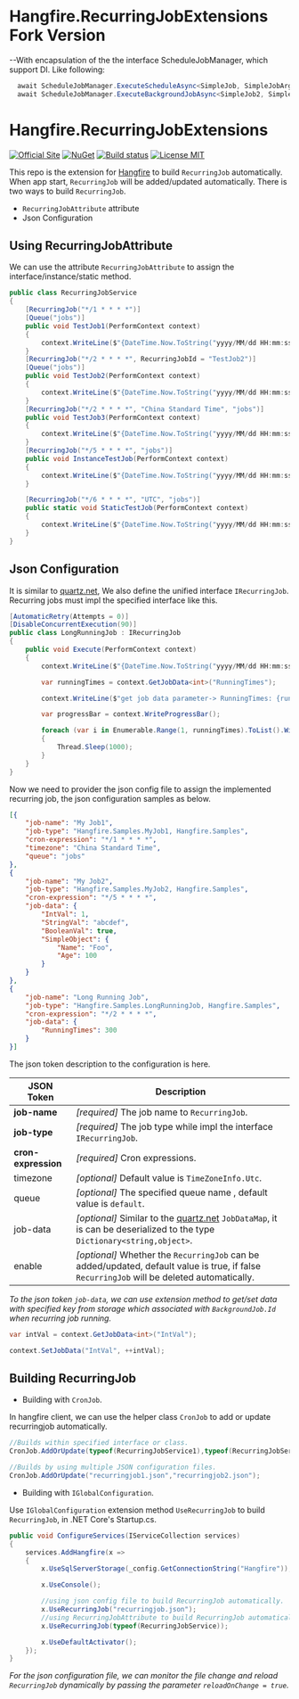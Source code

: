 # Hangfire.RecurringJobExtensions  Fork Version 
--With encapsulation of the the interface ScheduleJobManager, which support DI. Like following:
```csharp
  await ScheduleJobManager.ExecuteScheduleAsync<SimpleJob, SimpleJobArgs1>(args1);
  await ScheduleJobManager.ExecuteBackgroundJobAsync<SimpleJob2, SimpleJobArgs2>(null, TimeSpan.FromSeconds(55), args2);
```
# Hangfire.RecurringJobExtensions

[![Official Site](https://img.shields.io/badge/site-hangfire.io-blue.svg)](http://hangfire.io)
[![NuGet](https://buildstats.info/nuget/Hangfire.RecurringJobExtensions)](https://www.nuget.org/packages/Hangfire.RecurringJobExtensions/)
[![Build status](https://ci.appveyor.com/api/projects/status/i02yxvu0mvhyv5nk?svg=true)](https://ci.appveyor.com/project/icsharp/hangfire-recurringjobextensions)
[![License MIT](https://img.shields.io/badge/license-MIT-green.svg)](http://opensource.org/licenses/MIT)

This repo is the extension for [Hangfire](https://github.com/HangfireIO/Hangfire) to build `RecurringJob` automatically.
When app start, `RecurringJob` will be added/updated automatically.
There is two ways to build `RecurringJob`.

- `RecurringJobAttribute` attribute
- Json Configuration

## Using RecurringJobAttribute

We can use the attribute `RecurringJobAttribute` to assign the interface/instance/static method.


```csharp
public class RecurringJobService
{
    [RecurringJob("*/1 * * * *")]
    [Queue("jobs")]
    public void TestJob1(PerformContext context)
    {
        context.WriteLine($"{DateTime.Now.ToString("yyyy/MM/dd HH:mm:ss")} TestJob1 Running ...");
    }
    [RecurringJob("*/2 * * * *", RecurringJobId = "TestJob2")]
    [Queue("jobs")]
    public void TestJob2(PerformContext context)
    {
        context.WriteLine($"{DateTime.Now.ToString("yyyy/MM/dd HH:mm:ss")} TestJob2 Running ...");
    }
    [RecurringJob("*/2 * * * *", "China Standard Time", "jobs")]
    public void TestJob3(PerformContext context)
    {
        context.WriteLine($"{DateTime.Now.ToString("yyyy/MM/dd HH:mm:ss")} TestJob3 Running ...");
    }
    [RecurringJob("*/5 * * * *", "jobs")]
    public void InstanceTestJob(PerformContext context)
    {
        context.WriteLine($"{DateTime.Now.ToString("yyyy/MM/dd HH:mm:ss")} InstanceTestJob Running ...");
    }

    [RecurringJob("*/6 * * * *", "UTC", "jobs")]
    public static void StaticTestJob(PerformContext context)
    {
        context.WriteLine($"{DateTime.Now.ToString("yyyy/MM/dd HH:mm:ss")} StaticTestJob Running ...");
    }
}
```

## Json Configuration

It is similar to [quartz.net](http://www.quartz-scheduler.net/), We also define the unified interface `IRecurringJob`.
Recurring jobs must impl the specified interface like this.

```csharp
[AutomaticRetry(Attempts = 0)]
[DisableConcurrentExecution(90)]
public class LongRunningJob : IRecurringJob
{
    public void Execute(PerformContext context)
    {
        context.WriteLine($"{DateTime.Now.ToString("yyyy/MM/dd HH:mm:ss")} LongRunningJob Running ...");

        var runningTimes = context.GetJobData<int>("RunningTimes");

        context.WriteLine($"get job data parameter-> RunningTimes: {runningTimes}");

        var progressBar = context.WriteProgressBar();

        foreach (var i in Enumerable.Range(1, runningTimes).ToList().WithProgress(progressBar))
        {
            Thread.Sleep(1000);
        }
    }
}
```

Now we need to provider the json config file to assign the implemented recurring job, the json configuration samples as below.

```json
[{
    "job-name": "My Job1",
    "job-type": "Hangfire.Samples.MyJob1, Hangfire.Samples",
    "cron-expression": "*/1 * * * *",
    "timezone": "China Standard Time",
    "queue": "jobs"
},
{
    "job-name": "My Job2",
    "job-type": "Hangfire.Samples.MyJob2, Hangfire.Samples",
    "cron-expression": "*/5 * * * *",
    "job-data": {
        "IntVal": 1,
        "StringVal": "abcdef",
        "BooleanVal": true,
        "SimpleObject": {
            "Name": "Foo",
            "Age": 100
        }
    }
},
{
    "job-name": "Long Running Job",
    "job-type": "Hangfire.Samples.LongRunningJob, Hangfire.Samples",
    "cron-expression": "*/2 * * * *",
    "job-data": {
        "RunningTimes": 300
    }
}]
```

The json token description to the configuration is here.

JSON Token | Description
---|---
**job-name** | *[required]* The job name to `RecurringJob`.
**job-type** | *[required]* The job type while impl the interface `IRecurringJob`.
**cron-expression** | *[required]* Cron expressions.
timezone | *[optional]* Default value is `TimeZoneInfo.Utc`.
queue | *[optional]* The specified queue name , default value is `default`.
job-data | *[optional]* Similar to the [quartz.net](http://www.quartz-scheduler.net/) `JobDataMap`, it is can be deserialized to the type `Dictionary<string,object>`.
enable | *[optional]* Whether the `RecurringJob` can be added/updated, default value is true, if false `RecurringJob` will be deleted automatically.

*To the json token `job-data`, we can use extension method to get/set data with specified key from storage which associated with `BackgroundJob.Id` when recurring job running.*

```csharp
var intVal = context.GetJobData<int>("IntVal");

context.SetJobData("IntVal", ++intVal);
```

## Building RecurringJob

- Building with `CronJob`.

In hangfire client, we can use the helper class `CronJob` to add or update recurringjob automatically.

```csharp
//Builds within specified interface or class.
CronJob.AddOrUpdate(typeof(RecurringJobService1),typeof(RecurringJobService2));

//Builds by using multiple JSON configuration files.
CronJob.AddOrUpdate("recurringjob1.json","recurringjob2.json");
```

- Building with `IGlobalConfiguration`.

Use `IGlobalConfiguration` extension method `UseRecurringJob` to build `RecurringJob`, in .NET Core's Startup.cs.

``` csharp
public void ConfigureServices(IServiceCollection services)
{
    services.AddHangfire(x =>
    {
        x.UseSqlServerStorage(_config.GetConnectionString("Hangfire"));

        x.UseConsole();

        //using json config file to build RecurringJob automatically.
        x.UseRecurringJob("recurringjob.json");
        //using RecurringJobAttribute to build RecurringJob automatically.
        x.UseRecurringJob(typeof(RecurringJobService));

        x.UseDefaultActivator();
    });
}
```

*For the json configuration file, we can monitor the file change and reload `RecurringJob` dynamically by passing the parameter `reloadOnChange = true`.*
